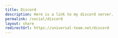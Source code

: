 ```yaml
---
title: Discord
description: Here is a link to my discord server.
permalink: /social/discord
layout: share
redirectUrl: https://universal-team.net/discord
---
```

